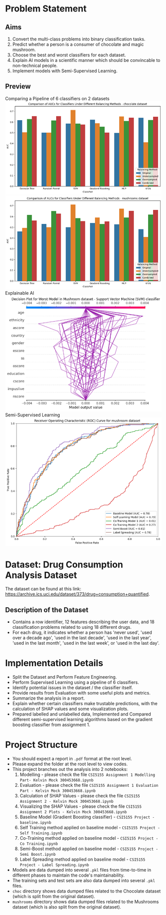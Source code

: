 # Problem Statement
## Aims
1. Convert the multi-class problems into binary classification tasks.
2. Predict whether a person is a consumer of chocolate and magic mushroom.
3. Choose the best and worst classifiers for each dataset. 
4. Explain AI models in a scientific manner which should be convincable to non-technical people.
5. Implement models with Semi-Supervised Learning.
## Preview
Comparing a Pipeline of 6 classifiers on 2 datasets
![alt text](AUC_diff_choc.png)
![alt text](AUC_diff_mush.png)
Explainable AI
![alt text](XAI.png)
Semi-Supervised Learning
![alt text](semi-supervised-learning-comparison.png)
# Dataset: Drug Consumption Analysis Dataset
The dataset can be found at this link: https://archive.ics.uci.edu/dataset/373/drug+consumption+quantified.
## Description of the Dataset
- Contains a row identifier, 12 features describing the user data, and 18 classification problems related to using 18 different drugs.
- For each drug, it indicates whether a person has 'never used', 'used over a decade ago', 'used in the last decade', 'used in the last year', 'used in the last month', 'used in the last week', or 'used in the last day'.
# Implementation Details
- Split the Dataset and Perform Feature Engineering.
- Perform Supervised Learning using a pipeline of 6 classifiers.
- Identify potential issues in the dataset / the classifier itself.
- Provide results from Evaluation with some useful plots and metrics.
- Summarize the analysis in a report.
- Explain whether certain classifiers make trustable predictions, with the calculation of SHAP values and some visualization plots.
- Prepared labelled and unlabelled data, Implemented and Compared different semi-supervised learning algorithms based on the gradient boosting classifier from assignment 1.
# Project Structure
- You should expect a report in `.pdf` format at the root level.
- Please expand the folder at the root level to view codes.
- This project branches out the analysis into 2 notebooks:
  1. Modelling - please check the file `CSI5155 Assignment 1 Modelling Part- Kelvin Mock 300453668.ipynb`
  2. Evaluation - please check the file `CSI5155 Assignment 1 Evaluation Part - Kelvin Mock 300453668.ipynb`
  3. Calculation of SHAP Values - please check the file `CSI5155 Assignment 2 - Kelvin Mock 300453668.ipynb`
  4. Visualizing the SHAP Values - please check the file `CSI5155 Assignment 2 Plots - Kelvin Mock 300453668.ipynb`
  5. Baseline Model (Gradient Boosting classifier) - `CSI5155 Project - baseline.ipynb`
  6. Self Training method applied on baseline model - `CSI5155 Project - Self Training.ipynb`
  7. Co-Training method applied on baseline model - `CSI5155 Project - Co Training.ipynb`
  8. Semi-Boost method applied on baseline model - `CSI5155 Project - Semi Boost.ipynb`
  9. Label Spreading method applied on baseline model - `CSI5155 Project - Label Spreading.ipynb`
- Models are data dumped into several `.pkl` files from time-to-time in different phases to maintain the code's maintainability.
- The training sets and test sets are also data dumped into several `.pkl` files.
- `choc` directory shows data dumped files related to the Chocolate dataset (which is split from the original dataset).
- `mushrooms` directory shows data dumped files related to the Mushrooms dataset (which is also split from the original dataset).
